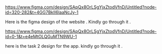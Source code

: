 https://www.figma.com/design/SApQx8OrLSgYjxZtodVfnD/Untitled?node-id=320-282&t=4GG7BkII6laaNcJy-1


Here is the figma design of the website . Kindly go through it .

https://www.figma.com/design/SApQx8OrLSgYjxZtodVfnD/Untitled?node-id=0-1&t=e4eMtOLQGuMTN9WU-1

here is the task 2 design for the app. kindly go through it . 
